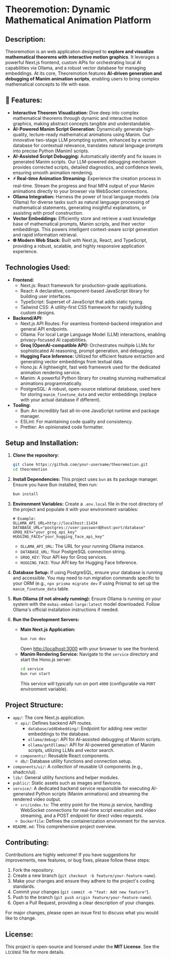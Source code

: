#  Theoremotion: Dynamic Mathematical Animation Platform 

## Description:
Theoremotion is an web application designed to **explore and visualize mathematical theorems with interactive motion graphics**. It leverages a powerful Next.js frontend, custom APIs for orchestrating local AI capabilities via Ollama, and a robust vector database for managing embeddings. At its core, Theoremotion features **AI-driven generation and debugging of Manim animation scripts**, enabling users to bring complex mathematical concepts to life with ease.

## 🚀 Features:
*   **Interactive Theorem Visualization:** Dive deep into complex mathematical theorems through dynamic and interactive motion graphics, making abstract concepts tangible and understandable.
*   **AI-Powered Manim Script Generation:** Dynamically generate high-quality, lecture-ready mathematical animations using Manim. Our innovative two-stage LLM prompting system, enhanced by a vector database for contextual relevance, translates natural language prompts into precise Python (Manim) scripts.
*   **AI-Assisted Script Debugging:** Automatically identify and fix issues in generated Manim scripts. Our LLM-powered debugging mechanism provides corrected scripts, detailed diagnostics, and confidence levels, ensuring smooth animation rendering.
*   **⚡ Real-time Animation Streaming:** Experience the creation process in real-time. Stream the progress and final MP4 output of your Manim animations directly to your browser via WebSocket connections.
*   **Ollama Integration:** Harness the power of local language models (via Ollama) for diverse tasks such as natural language processing of mathematical statements, generating insightful explanations, or assisting with proof construction.
*   **Vector Embeddings:** Efficiently store and retrieve a vast knowledge base of mathematical prompts, Manim scripts, and their vector embeddings. This powers intelligent context-aware script generation and rapid information retrieval.
*   **🌐 Modern Web Stack:** Built with Next.js, React, and TypeScript, providing a robust, scalable, and highly responsive application experience.

## Technologies Used:
*   **Frontend:**
    *   Next.js: React framework for production-grade applications.
    *   React: A declarative, component-based JavaScript library for building user interfaces.
    *   TypeScript: Superset of JavaScript that adds static typing.
    *   Tailwind CSS: A utility-first CSS framework for rapidly building custom designs.
*   **Backend/API:**
    *   Next.js API Routes: For seamless frontend-backend integration and general API endpoints.
    *   Ollama: For local Large Language Model (LLM) interactions, enabling privacy-focused AI capabilities.
    *   **Groq (OpenAI-compatible API):** Orchestrates multiple LLMs for sophisticated AI reasoning, prompt generation, and debugging.
    *   **Hugging Face Inference:** Utilized for efficient feature extraction and generating vector embeddings from textual data.
    *   Hono.js: A lightweight, fast web framework used for the dedicated animation rendering service.
    *   Manim: A powerful Python library for creating stunning mathematical animations programmatically.
    *   PostgreSQL: A robust, open-source relational database, used here for storing `manim_finetune_data` and vector embeddings (replace with your actual database if different).
*   **Tooling:**
    *   Bun: An incredibly fast all-in-one JavaScript runtime and package manager.
    *   ESLint: For maintaining code quality and consistency.
    *   Prettier: An opinionated code formatter.

##  Setup and Installation:

1.  **Clone the repository:**
    ```bash
    git clone https://github.com/your-username/theoremotion.git
    cd theoremotion
    ```

2.  **Install Dependencies:**
    This project uses `bun` as its package manager. Ensure you have Bun installed, then run:
    ```bash
    bun install
    ```

3.  **Environment Variables:**
    Create a `.env.local` file in the root directory of the project and populate it with your environment variables:
    ```
    # Example:
    OLLAMA_API_URL=http://localhost:11434
    DATABASE_URL="postgres://user:password@host:port/database"
    GROQ_KEY="your_groq_api_key"
    HUGGING_FACE="your_hugging_face_api_key"
    ```
    *   `OLLAMA_API_URL`: The URL for your running Ollama instance.
    *   `DATABASE_URL`: Your PostgreSQL connection string.
    *   `GROQ_KEY`: Your API key for Groq services.
    *   `HUGGING_FACE`: Your API key for Hugging Face Inference.

4.  **Database Setup:**
    If using PostgreSQL, ensure your database is running and accessible. You may need to run migration commands specific to your ORM (e.g., `npx prisma migrate dev` if using Prisma) to set up the `manim_finetune_data` table.

5.  **Run Ollama (if not already running):**
    Ensure Ollama is running on your system with the `mxbai-embed-large:latest` model downloaded. Follow Ollama's official installation instructions if needed.

6.  **Run the Development Servers:**
    *   **Main Next.js Application:**
        ```bash
        bun run dev
        ```
        Open [http://localhost:3000](http://localhost:3000) with your browser to see the frontend.
    *   **Manim Rendering Service:**
        Navigate to the `service` directory and start the Hono.js server:
        ```bash
        cd service
        bun run start
        ```
        This service will typically run on port `4000` (configurable via `PORT` environment variable).

##  Project Structure:

*   `app/`: The core Next.js application.
    *   `api/`: Defines backend API routes.
        *   `database/addEmbedding/`: Endpoint for adding new vector embeddings to the database.
        *   `ollama/debug/`: API for AI-assisted debugging of Manim scripts.
        *   `ollama/getOllama/`: API for AI-powered generation of Manim scripts, utilizing LLMs and vector search.
    *   `components/`: Reusable React components.
    *   `db/`: Database utility functions and connection setup.
*   `components/ui/`: A collection of reusable UI components (e.g., shadcn/ui).
*   `lib/`: General utility functions and helper modules.
*   `public/`: Static assets such as images and favicons.
*   `service/`: A dedicated backend service responsible for executing AI-generated Python scripts (Manim animations) and streaming the rendered video output.
    *   `src/index.ts`: The entry point for the Hono.js service, handling WebSocket connections for real-time script execution and video streaming, and a POST endpoint for direct video requests.
    *   `Dockerfile`: Defines the containerization environment for the service.
*   `README.md`: This comprehensive project overview.

##  Contributing:
Contributions are highly welcome! If you have suggestions for improvements, new features, or bug fixes, please follow these steps:
1.  Fork the repository.
2.  Create a new branch (`git checkout -b feature/your-feature-name`).
3.  Make your changes and ensure they adhere to the project's coding standards.
4.  Commit your changes (`git commit -m "feat: Add new feature"`).
5.  Push to the branch (`git push origin feature/your-feature-name`).
6.  Open a Pull Request, providing a clear description of your changes.

For major changes, please open an issue first to discuss what you would like to change.

##  License:
This project is open-source and licensed under the **MIT License**. See the `LICENSE` file for more details.
